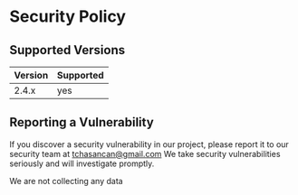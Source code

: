 # Security Policy

## Supported Versions

| Version | Supported          |
| ------- | ------------------ |
| 2.4.x   | yes |

## Reporting a Vulnerability

If you discover a security vulnerability in our project, please report it to our security team at tchasancan@gmail.com We take security vulnerabilities seriously and will investigate promptly.

We are not collecting any data
